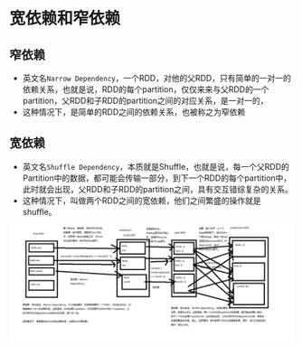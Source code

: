 # 宽依赖和窄依赖

## 窄依赖

- 英文名`Narrow Dependency`，一个RDD，对他的父RDD，只有简单的一对一的依赖关系，也就是说，RDD的每个partition，仅仅来来与父RDD的一个partition，父RDD和子RDD的partition之间的对应关系，是一对一的，
- 这种情况下，是简单的RDD之间的依赖关系，也被称之为窄依赖

## 宽依赖

- 英文名`Shuffle Dependency`，本质就是Shuffle，也就是说，每一个父RDD的Partition中的数据，都可能会传输一部分，到下一个RDD的每个partition中，此时就会出现，父RDD和子RDD的partition之间，具有交互错综复杂的关系。
- 这种情况下，叫做两个RDD之间的宽依赖，他们之间繁盛的操作就是shuffle。

![](img\宽依赖和窄依赖深度剖析.png)